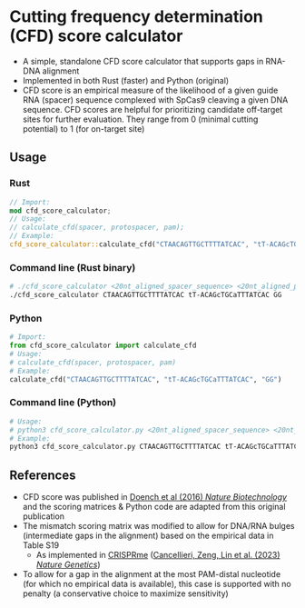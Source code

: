 # Cutting frequency determination (CFD) score calculator
- A simple, standalone CFD score calculator that supports gaps in RNA-DNA alignment
- Implemented in both Rust (faster) and Python (original)
- CFD score is an empirical measure of the likelihood of a given guide RNA (spacer) sequence complexed with SpCas9 cleaving a given DNA sequence. CFD scores are helpful for prioritizing candidate off-target sites for further evaluation. They range from 0 (minimal cutting potential) to 1 (for on-target site)

## Usage
### Rust
```rust
// Import:
mod cfd_score_calculator;
// Usage:
// calculate_cfd(spacer, protospacer, pam);
// Example:
cfd_score_calculator::calculate_cfd("CTAACAGTTGCTTTTATCAC", "tT-ACAGcTGCaTTTATCAC", "GG");
```
### Command line (Rust binary)
```bash
# ./cfd_score_calculator <20nt_aligned_spacer_sequence> <20nt_aligned_protospacer_sequence> <last_2nt_of_PAM>
./cfd_score_calculator CTAACAGTTGCTTTTATCAC tT-ACAGcTGCaTTTATCAC GG
```

### Python
```python
# Import:
from cfd_score_calculator import calculate_cfd
# Usage:
# calculate_cfd(spacer, protospacer, pam)
# Example:
calculate_cfd("CTAACAGTTGCTTTTATCAC", "tT-ACAGcTGCaTTTATCAC", "GG")
```
### Command line (Python)
```bash
# Usage:
# python3 cfd_score_calculator.py <20nt_aligned_spacer_sequence> <20nt_aligned_protospacer_sequence> <last_2nt_of_PAM>
# Example:
python3 cfd_score_calculator.py CTAACAGTTGCTTTTATCAC tT-ACAGcTGCaTTTATCAC GG
```

## References
- CFD score was published in [Doench et al (2016) *Nature Biotechnology*](https://doi.org/10.1038/nbt.3437) and the scoring matrices & Python code are adapted from this original publication
- The mismatch scoring matrix was modified to allow for DNA/RNA bulges (intermediate gaps in the alignment) based on the empirical data in Table S19
    - As implemented in [CRISPRme](https://github.com/pinellolab/CRISPRme/blob/main/PostProcess/mismatch_score.pkl) ([Cancellieri, Zeng, Lin et al. (2023) *Nature Genetics*](https://doi.org/10.1038/s41588-022-01257-y))
- To allow for a gap in the alignment at the most PAM-distal nucleotide (for which no empirical data is available), this case is supported with no penalty (a conservative choice to maximize sensitivity)
